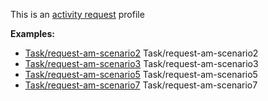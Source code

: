This is an [activity request](profiles.html#activity-profiles) profile

**Examples:**

*   [Task/request-am-scenario2](Task-request-am-scenario2.html) Task/request-am-scenario2
*   [Task/request-am-scenario3](Task-request-am-scenario3.html) Task/request-am-scenario3
*   [Task/request-am-scenario5](Task-request-am-scenario5.html) Task/request-am-scenario5
*   [Task/request-am-scenario7](Task-request-am-scenario7.html) Task/request-am-scenario7